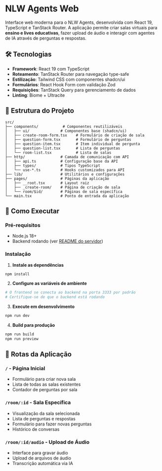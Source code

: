 # NLW Agents Web

Interface web moderna para o NLW Agents, desenvolvida com React 19, TypeScript e TanStack Router. A aplicação permite criar salas virtuais para **ensino e lives educativas**, fazer upload de áudio e interagir com agentes de IA através de perguntas e respostas.

## 🛠️ Tecnologias

- **Framework**: React 19 com TypeScript
- **Roteamento**: TanStack Router para navegação type-safe
- **Estilização**: Tailwind CSS com componentes shadcn/ui
- **Formulários**: React Hook Form com validação Zod
- **Requisições**: TanStack Query para gerenciamento de dados
- **Linting**: Biome + Ultracite

## 📁 Estrutura do Projeto

```
src/
├── components/           # Componentes reutilizáveis
│   ├── ui/              # Componentes base (shadcn/ui)
│   ├── create-room-form.tsx    # Formulário de criação de sala
│   ├── question-form.tsx       # Formulário de perguntas
│   ├── question-item.tsx       # Item individual de pergunta
│   ├── question-list.tsx       # Lista de perguntas
│   └── room-list.tsx           # Lista de salas
├── http/                # Camada de comunicação com API
│   ├── api.ts           # Configuração base da API
│   ├── types/           # Tipos TypeScript
│   └── use-*.ts         # Hooks customizados para API
├── lib/                 # Utilitários e configurações
├── pages/               # Páginas da aplicação
│   ├── __root.tsx       # Layout raiz
│   ├── _create-room/    # Página de criação de sala
│   └── room/$id/        # Páginas de sala específica
└── main.tsx             # Ponto de entrada da aplicação
```

## 🚀 Como Executar

### Pré-requisitos

- Node.js 18+
- Backend rodando (ver [README do servidor](../server/README.md))

### Instalação

1. **Instale as dependências**

```bash
npm install
```

2. **Configure as variáveis de ambiente**

```bash
# O frontend se conecta ao backend na porta 3333 por padrão
# Certifique-se de que o backend está rodando
```

3. **Execute em desenvolvimento**

```bash
npm run dev
```

4. **Build para produção**

```bash
npm run build
npm run preview
```

## 🎯 Rotas da Aplicação

### `/` - Página Inicial

- Formulário para criar nova sala
- Lista de todas as salas existentes
- Contador de perguntas por sala

### `/room/:id` - Sala Específica

- Visualização da sala selecionada
- Lista de perguntas e respostas
- Formulário para fazer novas perguntas
- Histórico de conversas

### `/room/:id/audio` - Upload de Áudio

- Interface para gravar áudio
- Upload de arquivos de áudio
- Transcrição automática via IA